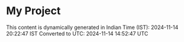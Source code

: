 # My Project

This content is dynamically generated in Indian Time (IST): 2024-11-14 20:22:47 IST
Converted to UTC: 2024-11-14 14:52:47 UTC
